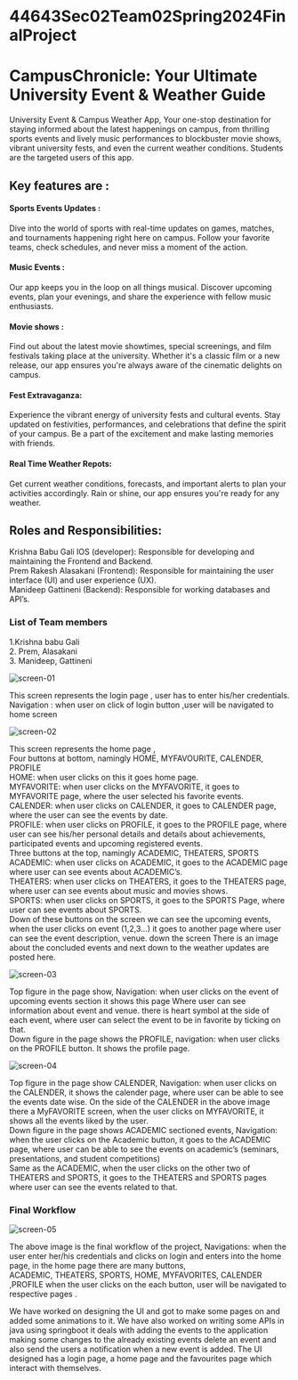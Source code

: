 # 44643Sec02Team02Spring2024FinalProject

<h1>CampusChronicle: Your Ultimate University Event & Weather Guide</h1>

University Event & Campus Weather App, Your one-stop destination for staying informed about the latest happenings on campus, from thrilling sports events and lively music performances to blockbuster movie shows, vibrant university fests, and even the current weather conditions. Students are the targeted users of this app.
<h2>Key features are :</h2>
<h4>Sports Events Updates :</h4> Dive into the world of sports with real-time updates on games, matches, and tournaments happening right here on campus. Follow your favorite teams, check schedules, and never miss a moment of the action.
<h4>Music Events :</h4> Our app keeps you in the loop on all things musical. Discover upcoming events, plan your evenings, and share the experience with fellow music enthusiasts.
<h4>Movie shows :</h4>  Find out about the latest movie showtimes, special screenings, and film festivals taking place at the university. Whether it's a classic film or a new release, our app ensures you're always aware of the cinematic delights on campus.
<h4>Fest Extravaganza:</h4> Experience the vibrant energy of university fests and cultural events. Stay updated on festivities, performances, and celebrations that define the spirit of your campus. Be a part of the excitement and make lasting memories with friends.
<h4>Real Time Weather Repots:</h4> Get current weather conditions, forecasts, and important alerts to plan your activities accordingly. Rain or shine, our app ensures you're ready for any weather.

<h2>Roles and Responsibilities:</h2>
Krishna Babu Gali IOS (developer): Responsible for developing and maintaining the Frontend and Backend.<br>
Prem Rakesh Alasakani (Frontend): Responsible for maintaining the user interface (UI) and user experience (UX).<br>
Manideep Gattineni (Backend): Responsible for working databases and API’s.

<h3>List of Team members </h3>
1.Krishna babu Gali <br>
2. Prem, Alasakani<br>
3. Manideep, Gattineni<br>

![screen-01](screen-1.jpeg)

This screen represents the login page , user has to enter his/her credentials.<br>
Navigation : when user on click of login button ,user will  be navigated to home screen <br>


![screen-02](screen-2.jpeg)


This screen represents the home page , <br>
Four buttons at bottom, namingly HOME, MYFAVOURITE, CALENDER, PROFILE <br>
HOME: when user clicks on this it goes home page.<br>
MYFAVORITE: when user clicks on the MYFAVORITE, it goes to MYFAVORITE page, where the user selected his favorite events.<br>
CALENDER: when user clicks on CALENDER, it goes to CALENDER page, where the user can see the events by date.<br>
PROFILE: when user clicks on PROFILE, it goes to the PROFILE page, where user can see his/her personal details and details about achievements, participated events and upcoming registered events.<br>
Three buttons at the top, namingly ACADEMIC, THEATERS, SPORTS<br>
 ACADEMIC: when user clicks on ACADEMIC, it goes to the ACADEMIC page where user can see events about ACADEMIC’s.<br>
THEATERS: when user clicks on THEATERS, it goes to the THEATERS page, where user can see events about music and movies shows.<br>
SPORTS: when user clicks on SPORTS, it goes to the SPORTS Page, where user can see events about SPORTS.<br>
Down of these buttons on the screen we can see the upcoming events, when the user clicks on event (1,2,3…) it goes to another page where user can see the event description, venue. down the screen There is an image about the concluded events and next down to the weather updates are posted here.<br>


![screen-03](screen-3.jpeg)

Top figure in the page show, Navigation: when user clicks on the event of upcoming events section it shows this page Where user can see information about event and venue. there is heart symbol at the side of each event, where user can select the event to be in favorite by ticking on that.<br>
Down figure in the page shows the PROFILE, navigation: when user clicks on the PROFILE button. It shows the profile page.<br>


![screen-04](screen-4.jpeg)

Top figure in the page show CALENDER, Navigation: when user clicks on the CALENDER, it shows the calender page, where user can be able to see the events date wise.
On the side of the CALENDER in the above image there a MyFAVORITE screen, when the user clicks on 
MYFAVORITE, it shows all the events liked by the user.<br>
Down figure in the page shows ACADEMIC sectioned events, Navigation: when the user clicks on the Academic button, it goes to the ACADEMIC page, where user can be able to see the events on academic’s (seminars, presentations, and student competitions)<br>
Same as the ACADEMIC, when the user clicks on the other two of THEATERS and SPORTS, it goes to the 
THEATERS and SPORTS pages where user can see the events related to that.<br>


<h3>Final Workflow</h3>

![screen-05](screen-5.jpeg)

The above image is the final workflow of the project, Navigations: when the user enter her/his credentials and clicks on login and enters into the home page, in the home page there are many buttons,<br>
ACADEMIC, THEATERS, SPORTS, HOME, MYFAVORITES, CALENDER ,PROFILE when the user clicks on the each button, user will be navigated to respective pages .<br>

We have worked on designing the UI and got to make some pages on and added some animations to it. We have also worked on writing some APIs in java using springboot it deals with adding the events to the application making some changes to the already existing events delete an event and also send the users a notification when a new event is added.
The UI designed has a login page, a home page and the favourites page which interact with themselves.





